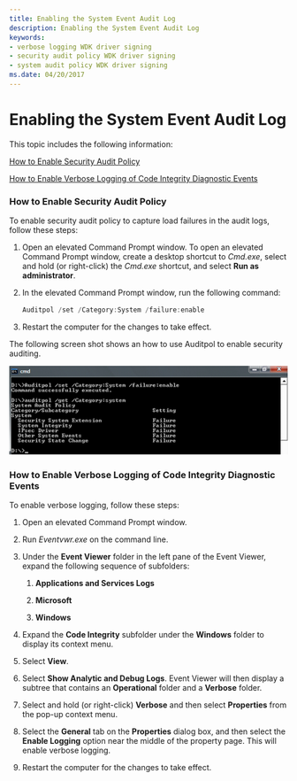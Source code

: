 ```yaml
---
title: Enabling the System Event Audit Log
description: Enabling the System Event Audit Log
keywords:
- verbose logging WDK driver signing
- security audit policy WDK driver signing
- system audit policy WDK driver signing
ms.date: 04/20/2017
---
```


# Enabling the System Event Audit Log


This topic includes the following information:

[How to Enable Security Audit Policy](#how-to-enable-security-audit-policy)

[How to Enable Verbose Logging of Code Integrity Diagnostic Events](#how-to-enable-verbose-logging-of-code-integrity-diagnostic-events)

### <a href="" id="how-to-enable-security-audit-policy"></a> How to Enable Security Audit Policy

To enable security audit policy to capture load failures in the audit logs, follow these steps:

1.  Open an elevated Command Prompt window. To open an elevated Command Prompt window, create a desktop shortcut to *Cmd.exe*, select and hold (or right-click) the *Cmd.exe* shortcut, and select **Run as administrator**.

2.  In the elevated Command Prompt window, run the following command:

    ```cpp
    Auditpol /set /Category:System /failure:enable
    ```

3.  Restart the computer for the changes to take effect.

The following screen shot shows an how to use Auditpol to enable security auditing.

![screen shot of command-prompt window illustrating the use of auditpol to enable security auditing.](images/driver-signing-enable-auditpol.png)

### <a href="" id="how-to-enable-verbose-logging-of-code-integrity-diagnostic-events"></a> How to Enable Verbose Logging of Code Integrity Diagnostic Events

To enable verbose logging, follow these steps:

1.  Open an elevated Command Prompt window.

2.  Run *Eventvwr.exe* on the command line.

3.  Under the **Event Viewer** folder in the left pane of the Event Viewer, expand the following sequence of subfolders:

    1.  **Applications and Services Logs**

    2.  **Microsoft**

    3.  **Windows**

4.  Expand the **Code Integrity** subfolder under the **Windows** folder to display its context menu.

5.  Select **View**.

6.  Select **Show Analytic and Debug Logs**. Event Viewer will then display a subtree that contains an **Operational** folder and a **Verbose** folder.

7.  Select and hold (or right-click) **Verbose** and then select **Properties** from the pop-up context menu.

8.  Select the **General** tab on the **Properties** dialog box, and then select the **Enable Logging** option near the middle of the property page. This will enable verbose logging.

9.  Restart the computer for the changes to take effect.

 

 





